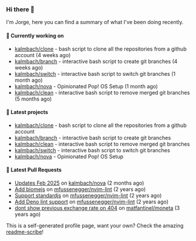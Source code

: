 ### Hi there 👋

I'm Jorge, here you can find a summary of what I've been doing recently.

#### 👷 Currently working on

- [kalmbach/clone](https://github.com/kalmbach/clone) - bash script to clone all the repositories from a github account (4 weeks ago)
- [kalmbach/branch](https://github.com/kalmbach/branch) - interactive bash script to create git branches (4 weeks ago)
- [kalmbach/switch](https://github.com/kalmbach/switch) - interactive bash script to switch git branches (1 month ago)
- [kalmbach/nova](https://github.com/kalmbach/nova) - Opinionated Pop! OS Setup (1 month ago)
- [kalmbach/clean](https://github.com/kalmbach/clean) - interactive bash script to remove merged git branches (5 months ago)

#### 🌱 Latest projects

- [kalmbach/clone](https://github.com/kalmbach/clone) - bash script to clone all the repositories from a github account
- [kalmbach/branch](https://github.com/kalmbach/branch) - interactive bash script to create git branches
- [kalmbach/clean](https://github.com/kalmbach/clean) - interactive bash script to remove merged git branches
- [kalmbach/switch](https://github.com/kalmbach/switch) - interactive bash script to switch git branches
- [kalmbach/nova](https://github.com/kalmbach/nova) - Opinionated Pop! OS Setup

#### 🔨 Latest Pull Requests

- [Updates Feb 2025](https://github.com/kalmbach/nova/pull/2) on [kalmbach/nova](https://github.com/kalmbach/nova) (2 months ago)
- [Add biomejs](https://github.com/mfussenegger/nvim-lint/pull/403) on [mfussenegger/nvim-lint](https://github.com/mfussenegger/nvim-lint) (2 years ago)
- [Support standardjs](https://github.com/mfussenegger/nvim-lint/pull/400) on [mfussenegger/nvim-lint](https://github.com/mfussenegger/nvim-lint) (2 years ago)
- [Add Deno lint support](https://github.com/mfussenegger/nvim-lint/pull/389) on [mfussenegger/nvim-lint](https://github.com/mfussenegger/nvim-lint) (2 years ago)
- [dont show previous exchange rate on 404](https://github.com/matfantinel/moneta/pull/62) on [matfantinel/moneta](https://github.com/matfantinel/moneta) (3 years ago)


This is a self-generated profile page, want your own? Check the amazing [readme-scribe](https://github.com/muesli/readme-scribe)!
